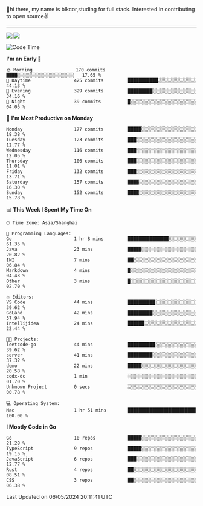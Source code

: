 👋hi there, my name is blkcor,studing for full stack.
Interested in contributing to open source✌️

<hr/>

![](https://github-readme-stats.vercel.app/api?username=blkcor)
<a href="https://github.com/blkcor/github-readme-stats">
    <img align="left" src="https://github-readme-stats.vercel.app/api/top-langs/?username=blkcor&hide=jupyter%20notebook,shaderlab,tex,c%23&langs_count=9" />
</a>


<!--START_SECTION:waka-->
![Code Time](http://img.shields.io/badge/Code%20Time-1%2C041%20hrs%2045%20mins-blue)

**I'm an Early 🐤** 

```text
🌞 Morning                170 commits         ████░░░░░░░░░░░░░░░░░░░░░   17.65 % 
🌆 Daytime                425 commits         ███████████░░░░░░░░░░░░░░   44.13 % 
🌃 Evening                329 commits         █████████░░░░░░░░░░░░░░░░   34.16 % 
🌙 Night                  39 commits          █░░░░░░░░░░░░░░░░░░░░░░░░   04.05 % 
```
📅 **I'm Most Productive on Monday** 

```text
Monday                   177 commits         █████░░░░░░░░░░░░░░░░░░░░   18.38 % 
Tuesday                  123 commits         ███░░░░░░░░░░░░░░░░░░░░░░   12.77 % 
Wednesday                116 commits         ███░░░░░░░░░░░░░░░░░░░░░░   12.05 % 
Thursday                 106 commits         ███░░░░░░░░░░░░░░░░░░░░░░   11.01 % 
Friday                   132 commits         ███░░░░░░░░░░░░░░░░░░░░░░   13.71 % 
Saturday                 157 commits         ████░░░░░░░░░░░░░░░░░░░░░   16.30 % 
Sunday                   152 commits         ████░░░░░░░░░░░░░░░░░░░░░   15.78 % 
```


📊 **This Week I Spent My Time On** 

```text
🕑︎ Time Zone: Asia/Shanghai

💬 Programming Languages: 
Go                       1 hr 8 mins         ███████████████░░░░░░░░░░   61.35 % 
Java                     23 mins             █████░░░░░░░░░░░░░░░░░░░░   20.82 % 
INI                      7 mins              ██░░░░░░░░░░░░░░░░░░░░░░░   06.84 % 
Markdown                 4 mins              █░░░░░░░░░░░░░░░░░░░░░░░░   04.43 % 
Other                    3 mins              █░░░░░░░░░░░░░░░░░░░░░░░░   02.70 % 

🔥 Editors: 
VS Code                  44 mins             ██████████░░░░░░░░░░░░░░░   39.62 % 
GoLand                   42 mins             █████████░░░░░░░░░░░░░░░░   37.94 % 
Intellijidea             24 mins             ██████░░░░░░░░░░░░░░░░░░░   22.44 % 

🐱‍💻 Projects: 
leetcode-go              44 mins             ██████████░░░░░░░░░░░░░░░   39.62 % 
server                   41 mins             █████████░░░░░░░░░░░░░░░░   37.32 % 
demo                     22 mins             █████░░░░░░░░░░░░░░░░░░░░   20.58 % 
cqdx-dc                  1 min               ░░░░░░░░░░░░░░░░░░░░░░░░░   01.70 % 
Unknown Project          0 secs              ░░░░░░░░░░░░░░░░░░░░░░░░░   00.78 % 

💻 Operating System: 
Mac                      1 hr 51 mins        █████████████████████████   100.00 % 
```

**I Mostly Code in Go** 

```text
Go                       10 repos            █████░░░░░░░░░░░░░░░░░░░░   21.28 % 
TypeScript               9 repos             █████░░░░░░░░░░░░░░░░░░░░   19.15 % 
JavaScript               6 repos             ███░░░░░░░░░░░░░░░░░░░░░░   12.77 % 
Rust                     4 repos             ██░░░░░░░░░░░░░░░░░░░░░░░   08.51 % 
CSS                      3 repos             ██░░░░░░░░░░░░░░░░░░░░░░░   06.38 % 
```




 Last Updated on 06/05/2024 20:11:41 UTC
<!--END_SECTION:waka-->


